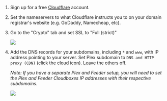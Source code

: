 
1. Sign up for a free [Cloudflare](https://www.cloudflare.com/) account.

1. Set the nameservers to what Cloudflare instructs you to on your domain registrar's website (e.g. GoDaddy, Namecheap, etc).

1. Go to the "Crypto" tab and set SSL to "Full (strict)"

   ![](https://i.imgur.com/ph1pNZx.png)

1. Add the DNS records for your subdomains, including `*` and `www`, with IP address pointing to your server. Set Plex subdomain to `DNS and HTTP proxy (CDN)` (click the cloud icon). Leave the others off.

   _Note: If you have a separate Plex and Feeder setup, you will need to set the Plex and Feeder Cloudboxes IP addresses with their respective subdomains._

   ![](https://i.imgur.com/YHbDAcM.png)
   
